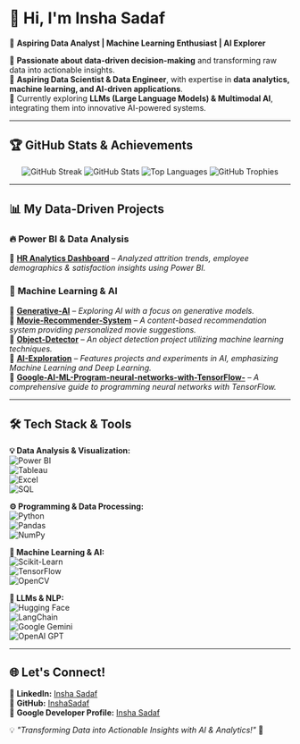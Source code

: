# 👋 Hi, I'm Insha Sadaf  

🚀 **Aspiring Data Analyst | Machine Learning Enthusiast | AI Explorer**  

🔹 **Passionate about data-driven decision-making** and transforming raw data into actionable insights.  
🔹 **Aspiring Data Scientist & Data Engineer**, with expertise in **data analytics, machine learning, and AI-driven applications**.  
🔹 Currently exploring **LLMs (Large Language Models) & Multimodal AI**, integrating them into innovative AI-powered systems.  

---

## 🏆 **GitHub Stats & Achievements**
<p align="center">
  <img src="https://github-readme-streak-stats.herokuapp.com?user=InshaSadaf&theme=radical&hide_border=false" alt="GitHub Streak" />
  <img src="https://github-readme-stats.vercel.app/api?username=InshaSadaf&show_icons=true&theme=radical&hide_border=false&count_private=true" alt="GitHub Stats" />
  <img src="https://github-readme-stats.vercel.app/api/top-langs/?username=InshaSadaf&theme=radical&show_icons=true&hide_border=false&layout=compact" alt="Top Languages" />
  <img src="https://github-profile-trophy.vercel.app/?username=InshaSadaf&theme=radical&no-frame=true&margin-w=15" alt="GitHub Trophies" />
</p>


---

## 📊 **My Data-Driven Projects**

### 🔥 **Power BI & Data Analysis**
📌 [**HR Analytics Dashboard**](https://github.com/InshaSadaf/HR-Data-Analysis-PowerBI) – *Analyzed attrition trends, employee demographics & satisfaction insights using Power BI.*
  
### 🤖 **Machine Learning & AI**
📌 [**Generative-AI**](https://github.com/InshaSadaf/Generative-AI) – *Exploring AI with a focus on generative models.*  
📌 [**Movie-Recommender-System**](https://github.com/InshaSadaf/Movie-Recommender-System) – *A content-based recommendation system providing personalized movie suggestions.*  
📌 [**Object-Detector**](https://github.com/InshaSadaf/Object-Detector) – *An object detection project utilizing machine learning techniques.*  
📌 [**AI-Exploration**](https://github.com/InshaSadaf/AI-Exploration) – *Features projects and experiments in AI, emphasizing Machine Learning and Deep Learning.*  
📌 [**Google-AI-ML-Program-neural-networks-with-TensorFlow-**](https://github.com/InshaSadaf/Google-AI-ML-Program-neural-networks-with-TensorFlow-) – *A comprehensive guide to programming neural networks with TensorFlow.*  

---

## 🛠 **Tech Stack & Tools**
**💡 Data Analysis & Visualization:**  
![Power BI](https://img.shields.io/badge/Power%20BI-F2C811?style=flat-square&logo=powerbi&logoColor=black)  
![Tableau](https://img.shields.io/badge/Tableau-E97627?style=flat-square&logo=tableau&logoColor=white)  
![Excel](https://img.shields.io/badge/Microsoft%20Excel-217346?style=flat-square&logo=microsoft-excel&logoColor=white)  
![SQL](https://img.shields.io/badge/SQL-4479A1?style=flat-square&logo=postgresql&logoColor=white)  

**⚙️ Programming & Data Processing:**  
![Python](https://img.shields.io/badge/Python-3776AB?style=flat-square&logo=python&logoColor=white)  
![Pandas](https://img.shields.io/badge/Pandas-150458?style=flat-square&logo=pandas&logoColor=white)  
![NumPy](https://img.shields.io/badge/NumPy-013243?style=flat-square&logo=numpy&logoColor=white)  

**🤖 Machine Learning & AI:**  
![Scikit-Learn](https://img.shields.io/badge/Scikit--Learn-F7931E?style=flat-square&logo=scikit-learn&logoColor=white)  
![TensorFlow](https://img.shields.io/badge/TensorFlow-FF6F00?style=flat-square&logo=tensorflow&logoColor=white)  
![OpenCV](https://img.shields.io/badge/OpenCV-5C3EE8?style=flat-square&logo=opencv&logoColor=white)  

**🧠 LLMs & NLP:**  
![Hugging Face](https://img.shields.io/badge/Hugging%20Face-FFD65E?style=flat-square&logo=huggingface&logoColor=black)  
![LangChain](https://img.shields.io/badge/LangChain-FFD43B?style=flat-square&logo=langchain&logoColor=black)  
![Google Gemini](https://img.shields.io/badge/Google%20Gemini-4285F4?style=flat-square&logo=google&logoColor=white)  
![OpenAI GPT](https://img.shields.io/badge/OpenAI%20GPT-412991?style=flat-square&logo=openai&logoColor=white)  

---

## 🌐 **Let's Connect!**
📌 **LinkedIn:** [Insha Sadaf](https://www.linkedin.com/in/insha-sadaf/)  
📌 **GitHub:** [InshaSadaf](https://github.com/InshaSadaf)  
📌 **Google Developer Profile:** [Insha Sadaf](https://developers.google.com/profile/u/103358795421327746385)  

💡 *"Transforming Data into Actionable Insights with AI & Analytics!"* 🚀
